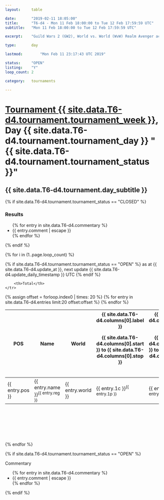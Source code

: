 ```yaml
---
layout: 	table

date: 		"2019-02-11 18:05:00"
title: 		"T6-d4 - Mon 11 Feb 18:00:00 to Tue 12 Feb 17:59:59 UTC"
subtitle: 	"Mon 11 Feb 18:00:00 to Tue 12 Feb 17:59:59 UTC"

excerpt:    "Guild Wars 2 (GW2), World vs. World (WvW) Realm Avenger achivement Tournament. \"Every Kill Counts\""

type:       day

lastmod: 		"Mon Feb 11 23:17:43 UTC 2019"

status:     "OPEN"
listing:    "Y"
loop_count: 2

category: 	tournaments

---
```

<div class="table_header">
    <h1><a href="{{ site.data.T6-d4.tournament.week_url }}">Tournament {{ site.data.T6-d4.tournament.tournament_week }}</a>, Day {{ site.data.T6-d4.tournament.tournament_day }} "{{ site.data.T6-d4.tournament.tournament_status }}"</h1>
    <h2>{{ site.data.T6-d4.tournament.day_subtitle }}</h2> 
</div>

{% if site.data.T6-d4.tournament.tournament_status == "CLOSED" %} 
<div class="commentary">
  <h3>Results</h3>
  <ul>
    {% for entry in site.data.T6-d4.commentary %}
    <li class="commentary_list">{{ entry.comment | escape }}</li>
    {% endfor %}
  </ul>
</div>
{% endif %}


{% for i in (1..page.loop_count) %}

{% if site.data.T6-d4.tournament.tournament_status == "OPEN" %} 
<span class="table_nextupdate">as at {{ site.data.T6-d4.update_at }}, next update {{ site.data.T6-d4.update_daily_timestamp }} UTC</span> 
{% endif %}

<table class="day_table">
  <colgroup>
    <col style="width:18px">
    <col style="width:55px">
    <col style="width:55px">
    <col style="width:12px">
    <col style="width:12px">
    <col style="width:12px">
    <col style="width:12px">
    <col style="width:12px">
    <col style="width:12px">
    <col style="width:12px">
    <col style="width:12px">
    <col style="width:12px">
    <col style="width:12px">
    <col style="width:12px">
    <col style="width:12px">
    <col style="width:12px">
    <col style="width:12px">
    <col style="width:12px">
    <col style="width:12px">
    <col style="width:12px">
    <col style="width:12px">
    <col style="width:12px">
    <col style="width:12px">
    <col style="width:12px">
    <col style="width:12px">
    <col style="width:12px">
    <col style="width:12px">
    <col style="width:18px">
  </colgroup>  
  <thead>
    <tr>
        <th>POS</th>
        <th class="AlignLeft">Name</th>
        <th class="AlignLeft">World</th>

<th><div class="label">{{ site.data.T6-d4.columns[0].label }}<p class="onhover">{{ site.data.T6-d4.columns[0].start }} to {{ site.data.T6-d4.columns[0].stop }}</p></div>​</th>
<th><div class="label">{{ site.data.T6-d4.columns[1].label }}<p class="onhover">{{ site.data.T6-d4.columns[1].start }} to {{ site.data.T6-d4.columns[1].stop }}</p></div>​</th>
<th><div class="label">{{ site.data.T6-d4.columns[2].label }}<p class="onhover">{{ site.data.T6-d4.columns[2].start }} to {{ site.data.T6-d4.columns[2].stop }}</p></div>​</th>
<th><div class="label">{{ site.data.T6-d4.columns[3].label }}<p class="onhover">{{ site.data.T6-d4.columns[3].start }} to {{ site.data.T6-d4.columns[3].stop }}</p></div>​</th>
<th><div class="label">{{ site.data.T6-d4.columns[4].label }}<p class="onhover">{{ site.data.T6-d4.columns[4].start }} to {{ site.data.T6-d4.columns[4].stop }}</p></div>​</th>
<th><div class="label">{{ site.data.T6-d4.columns[5].label }}<p class="onhover">{{ site.data.T6-d4.columns[5].start }} to {{ site.data.T6-d4.columns[5].stop }}</p></div>​</th>
<th><div class="label">{{ site.data.T6-d4.columns[6].label }}<p class="onhover">{{ site.data.T6-d4.columns[6].start }} to {{ site.data.T6-d4.columns[6].stop }}</p></div>​</th>
<th><div class="label">{{ site.data.T6-d4.columns[7].label }}<p class="onhover">{{ site.data.T6-d4.columns[7].start }} to {{ site.data.T6-d4.columns[7].stop }}</p></div>​</th>
<th><div class="label">{{ site.data.T6-d4.columns[8].label }}<p class="onhover">{{ site.data.T6-d4.columns[8].start }} to {{ site.data.T6-d4.columns[8].stop }}</p></div>​</th>
<th><div class="label">{{ site.data.T6-d4.columns[9].label }}<p class="onhover">{{ site.data.T6-d4.columns[9].start }} to {{ site.data.T6-d4.columns[9].stop }}</p></div>​</th>
<th><div class="label">{{ site.data.T6-d4.columns[10].label }}<p class="onhover">{{ site.data.T6-d4.columns[10].start }} to {{ site.data.T6-d4.columns[10].stop }}</p></div>​</th>

<th><div class="label">{{ site.data.T6-d4.columns[11].label }}<p class="onhover">{{ site.data.T6-d4.columns[11].start }} to {{ site.data.T6-d4.columns[11].stop }}</p></div>​</th>
<th><div class="label">{{ site.data.T6-d4.columns[12].label }}<p class="onhover">{{ site.data.T6-d4.columns[12].start }} to {{ site.data.T6-d4.columns[12].stop }}</p></div>​</th>
<th><div class="label">{{ site.data.T6-d4.columns[13].label }}<p class="onhover">{{ site.data.T6-d4.columns[13].start }} to {{ site.data.T6-d4.columns[13].stop }}</p></div>​</th>
<th><div class="label">{{ site.data.T6-d4.columns[14].label }}<p class="onhover">{{ site.data.T6-d4.columns[14].start }} to {{ site.data.T6-d4.columns[14].stop }}</p></div>​</th>
<th><div class="label">{{ site.data.T6-d4.columns[15].label }}<p class="onhover">{{ site.data.T6-d4.columns[15].start }} to {{ site.data.T6-d4.columns[15].stop }}</p></div>​</th>
<th><div class="label">{{ site.data.T6-d4.columns[16].label }}<p class="onhover">{{ site.data.T6-d4.columns[16].start }} to {{ site.data.T6-d4.columns[16].stop }}</p></div>​</th>
<th><div class="label">{{ site.data.T6-d4.columns[17].label }}<p class="onhover">{{ site.data.T6-d4.columns[17].start }} to {{ site.data.T6-d4.columns[17].stop }}</p></div>​</th>
<th><div class="label">{{ site.data.T6-d4.columns[18].label }}<p class="onhover">{{ site.data.T6-d4.columns[18].start }} to {{ site.data.T6-d4.columns[18].stop }}</p></div>​</th>
<th><div class="label">{{ site.data.T6-d4.columns[19].label }}<p class="onhover">{{ site.data.T6-d4.columns[19].start }} to {{ site.data.T6-d4.columns[19].stop }}</p></div>​</th>
<th><div class="label">{{ site.data.T6-d4.columns[20].label }}<p class="onhover">{{ site.data.T6-d4.columns[20].start }} to {{ site.data.T6-d4.columns[20].stop }}</p></div>​</th>

<th><div class="label">{{ site.data.T6-d4.columns[21].label }}<p class="onhover">{{ site.data.T6-d4.columns[21].start }} to {{ site.data.T6-d4.columns[21].stop }}</p></div>​</th>
<th><div class="label">{{ site.data.T6-d4.columns[22].label }}<p class="onhover">{{ site.data.T6-d4.columns[22].start }} to {{ site.data.T6-d4.columns[22].stop }}</p></div>​</th>
<th><div class="label">{{ site.data.T6-d4.columns[23].label }}<p class="onhover">{{ site.data.T6-d4.columns[23].start }} to {{ site.data.T6-d4.columns[23].stop }}</p></div>​</th>

        <th>Total</th>
    </tr>
  </thead>
  {% assign offset = forloop.index0 | times: 20 %}
<tbody>
{% for entry in site.data.T6-d4.entries limit:20 offset:offset %}
  <tr>
    <td class="pl{{ entry.pos }}">{{ entry.pos }}</td>
    <td class="AlignLeft">{{ entry.name }}<sup>{{ entry.reg }}</sup></td>
    <td class="AlignLeft">{{ entry.world }}</td>
    <td class="pl{{ entry.1p }}">{{ entry.1c }}<sup>{{ entry.1p }}</sup></td>
    <td class="pl{{ entry.2p }}">{{ entry.2c }}<sup>{{ entry.2p }}</sup></td>
    <td class="pl{{ entry.3p }}">{{ entry.3c }}<sup>{{ entry.3p }}</sup></td>
    <td class="pl{{ entry.4p }}">{{ entry.4c }}<sup>{{ entry.4p }}</sup></td>
    <td class="pl{{ entry.5p }}">{{ entry.5c }}<sup>{{ entry.5p }}</sup></td>
    <td class="pl{{ entry.6p }}">{{ entry.6c }}<sup>{{ entry.6p }}</sup></td>
    <td class="pl{{ entry.7p }}">{{ entry.7c }}<sup>{{ entry.7p }}</sup></td>
    <td class="pl{{ entry.8p }}">{{ entry.8c }}<sup>{{ entry.8p }}</sup></td>
    <td class="pl{{ entry.9p }}">{{ entry.9c }}<sup>{{ entry.9p }}</sup></td>
    <td class="pl{{ entry.10p }}">{{ entry.10c }}<sup>{{ entry.10p }}</sup></td>
    <td class="pl{{ entry.11p }}">{{ entry.11c }}<sup>{{ entry.11p }}</sup></td>
    <td class="pl{{ entry.12p }}">{{ entry.12c }}<sup>{{ entry.12p }}</sup></td>
    <td class="pl{{ entry.13p }}">{{ entry.13c }}<sup>{{ entry.13p }}</sup></td>
    <td class="pl{{ entry.14p }}">{{ entry.14c }}<sup>{{ entry.14p }}</sup></td>
    <td class="pl{{ entry.15p }}">{{ entry.15c }}<sup>{{ entry.15p }}</sup></td>
    <td class="pl{{ entry.16p }}">{{ entry.16c }}<sup>{{ entry.16p }}</sup></td>
    <td class="pl{{ entry.17p }}">{{ entry.17c }}<sup>{{ entry.17p }}</sup></td>
    <td class="pl{{ entry.18p }}">{{ entry.18c }}<sup>{{ entry.18p }}</sup></td>
    <td class="pl{{ entry.19p }}">{{ entry.19c }}<sup>{{ entry.19p }}</sup></td>
    <td class="pl{{ entry.20p }}">{{ entry.20c }}<sup>{{ entry.20p }}</sup></td>
    <td class="pl{{ entry.21p }}">{{ entry.21c }}<sup>{{ entry.21p }}</sup></td>
    <td class="pl{{ entry.22p }}">{{ entry.22c }}<sup>{{ entry.22p }}</sup></td>
    <td class="pl{{ entry.23p }}">{{ entry.23c }}<sup>{{ entry.23p }}</sup></td>
    <td class="pl{{ entry.24p }}">{{ entry.24c }}<sup>{{ entry.24p }}</sup></td>
    <td>{{ entry.total }}</td>
  </tr>
{% endfor %}  
</tbody>
</table>
<div class="leaderboard">
  <script async src="//pagead2.googlesyndication.com/pagead/js/adsbygoogle.js"></script>
  <!-- 728x90 -->
  <ins class="adsbygoogle"
       style="display:inline-block;width:728px;height:90px"
       data-ad-client="ca-pub-3274917281288240"
       data-ad-slot="3870538733"></ins>
  <script>
  (adsbygoogle = window.adsbygoogle || []).push({});
  </script>    
</div>
<br />
{% endfor %}

{% if site.data.T6-d4.tournament.tournament_status == "OPEN" %} 
<div class="commentary">
  <span class="commentary_title">Commentary</span>
  <ul>
    {% for entry in site.data.T6-d4.commentary %}
    <li class="commentary_list">{{ entry.comment | escape }}</li>
    {% endfor %}
  </ul>
</div>
{% endif %}


